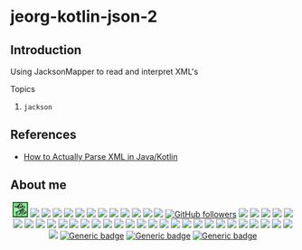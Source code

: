 # jeorg-kotlin-json-2

## Introduction

Using JacksonMapper to read and interpret XML's

Topics

1.  `jackson`

## References

-   [How to Actually Parse XML in Java/Kotlin](https://medium.com/@foxjstephen/how-to-actually-parse-xml-in-java-kotlin-221a9309e6e8)

## About me

<div align="center">

[![alt text](https://raw.githubusercontent.com/jesperancinha/project-signer/master/project-signer-templates/icons-100/JEOrgLogo-27.png "João Esperancinha Homepage")](http://joaofilipesabinoesperancinha.nl)
[![](https://img.shields.io/badge/youtube-%230077B5.svg?style=for-the-badge&logo=youtube&color=FF0000)](https://www.youtube.com/@joaoesperancinha)
[![](https://img.shields.io/badge/Medium-12100E?style=for-the-badge&logo=medium&logoColor=white)](https://medium.com/@jofisaes)
[![](https://img.shields.io/badge/Buy%20Me%20A%20Coffee-%230077B5.svg?style=for-the-badge&logo=buymeacoffee&color=yellow)](https://www.buymeacoffee.com/jesperancinha)
[![](https://img.shields.io/badge/Twitter-%230077B5.svg?style=for-the-badge&logo=twitter&color=white)](https://twitter.com/joaofse)
[![](https://img.shields.io/badge/Mastodon-%230077B5.svg?style=for-the-badge&logo=mastodon&color=afd7f7)](https://masto.ai/@jesperancinha)
[![](https://img.shields.io/badge/Sessionize-%230077B5.svg?style=for-the-badge&logo=sessionize&color=cffff6)](https://sessionize.com/joao-esperancinha)
[![](https://img.shields.io/badge/Instagram-%230077B5.svg?style=for-the-badge&logo=instagram&color=purple)](https://www.instagram.com/joaofisaes)
[![](https://img.shields.io/badge/Tumblr-%230077B5.svg?style=for-the-badge&logo=tumblr&color=192841)](https://jofisaes.tumblr.com)
[![](https://img.shields.io/badge/Spotify-1ED760?style=for-the-badge&logo=spotify&logoColor=white)](https://open.spotify.com/user/jlnozkcomrxgsaip7yvffpqqm)
[![](https://img.shields.io/badge/linkedin-%230077B5.svg?style=for-the-badge&logo=linkedin)](https://www.linkedin.com/in/joaoesperancinha/)
[![](https://img.shields.io/badge/Xing-%230077B5.svg?style=for-the-badge&logo=xing&color=064e40)](https://www.xing.com/profile/Joao_Esperancinha/cv)
[![](https://img.shields.io/badge/YCombinator-%230077B5.svg?style=for-the-badge&logo=ycombinator&color=d0d9cd)](https://news.ycombinator.com/user?id=jesperancinha)
[![GitHub followers](https://img.shields.io/github/followers/jesperancinha.svg?label=Jesperancinha&style=for-the-badge&logo=github&color=grey "GitHub")](https://github.com/jesperancinha)
[![](https://img.shields.io/badge/bitbucket-%230077B5.svg?style=for-the-badge&logo=bitbucket&color=blue)](https://bitbucket.org/jesperancinha)
[![](https://img.shields.io/badge/gitlab-%230077B5.svg?style=for-the-badge&logo=gitlab&color=orange)](https://gitlab.com/jesperancinha)
[![](https://img.shields.io/badge/Sonatype%20Search%20Repos-%230077B5.svg?style=for-the-badge&color=red)](https://central.sonatype.com/search?smo=true&q=org.jesperancinha)
[![](https://img.shields.io/badge/Stack%20Overflow-%230077B5.svg?style=for-the-badge&logo=stackoverflow&color=5A5A5A)](https://stackoverflow.com/users/3702839/joao-esperancinha)
[![](https://img.shields.io/badge/Credly-%230077B5.svg?style=for-the-badge&logo=credly&color=064e40)](https://www.credly.com/users/joao-esperancinha)
[![](https://img.shields.io/badge/Coursera-%230077B5.svg?style=for-the-badge&logo=coursera&color=000080)](https://www.coursera.org/user/da3ff90299fa9297e283ee8e65364ffb)
[![](https://img.shields.io/badge/Docker-%230077B5.svg?style=for-the-badge&logo=docker&color=cyan)](https://hub.docker.com/u/jesperancinha)
[![](https://img.shields.io/badge/Reddit-%230077B5.svg?style=for-the-badge&logo=reddit&color=black)](https://www.reddit.com/user/jesperancinha/)
[![](https://img.shields.io/badge/Hackernoon-%230077B5.svg?style=for-the-badge&logo=hackernoon&color=0a5d00)](https://hackernoon.com/@jesperancinha)
[![](https://img.shields.io/badge/Dev.TO-%230077B5.svg?style=for-the-badge&color=black&logo=dev.to)](https://dev.to/jofisaes)
[![](https://img.shields.io/badge/Code%20Project-%230077B5.svg?style=for-the-badge&logo=codeproject&color=063b00)](https://www.codeproject.com/Members/jesperancinha)
[![](https://img.shields.io/badge/Free%20Code%20Camp-%230077B5.svg?style=for-the-badge&logo=freecodecamp&color=0a5d00)](https://www.freecodecamp.org/jofisaes)
[![](https://img.shields.io/badge/Hackerrank-%230077B5.svg?style=for-the-badge&logo=hackerrank&color=1e2f97)](https://www.hackerrank.com/jofisaes)
[![](https://img.shields.io/badge/LeetCode-%230077B5.svg?style=for-the-badge&logo=leetcode&color=002647)](https://leetcode.com/jofisaes)
[![](https://img.shields.io/badge/Codewars-%230077B5.svg?style=for-the-badge&logo=codewars&color=722F37)](https://www.codewars.com/users/jesperancinha)
[![](https://img.shields.io/badge/CodePen-%230077B5.svg?style=for-the-badge&logo=codepen&color=black)](https://codepen.io/jesperancinha)
[![](https://img.shields.io/badge/HackerEarth-%230077B5.svg?style=for-the-badge&logo=hackerearth&color=00035b)](https://www.hackerearth.com/@jofisaes)
[![](https://img.shields.io/badge/Khan%20Academy-%230077B5.svg?style=for-the-badge&logo=khanacademy&color=00035b)](https://www.khanacademy.org/profile/jofisaes)
[![](https://img.shields.io/badge/Pinterest-%230077B5.svg?style=for-the-badge&logo=pinterest&color=FF0000)](https://nl.pinterest.com/jesperancinha)
[![](https://img.shields.io/badge/Quora-%230077B5.svg?style=for-the-badge&logo=quora&color=FF0000)](https://nl.quora.com/profile/Jo%C3%A3o-Esperancinha)
[![](https://img.shields.io/badge/Google%20Play-%230077B5.svg?style=for-the-badge&logo=googleplay&color=purple)](https://play.google.com/store/apps/developer?id=Joao+Filipe+Sabino+Esperancinha)
[![](https://img.shields.io/badge/Coderbyte-%230077B5.svg?style=for-the-badge&color=blue&logo=coderbyte)](https://coderbyte.com/profile/jesperancinha)
[![](https://img.shields.io/badge/InfoQ-%230077B5.svg?style=for-the-badge&color=blue&logo=coderbyte)](https://www.infoq.com/profile/Joao-Esperancinha.2/)
[![](https://img.shields.io/badge/OCP%20Java%2011-%230077B5.svg?style=for-the-badge&logo=oracle&color=064e40)](https://www.credly.com/badges/87609d8e-27c5-45c9-9e42-60a5e9283280)
[![](https://img.shields.io/badge/OCP%20JEE%207-%230077B5.svg?style=for-the-badge&logo=oracle&color=064e40)](https://www.credly.com/badges/27a14e06-f591-4105-91ca-8c3215ef39a2)
[![](https://img.shields.io/badge/VMWare%20Spring%20Professional%202021-%230077B5.svg?style=for-the-badge&logo=spring&color=064e40)](https://www.credly.com/badges/762fa7a4-9cf4-417d-bd29-7e072d74cdb7)
[![](https://img.shields.io/badge/IBM%20Cybersecurity%20Analyst%20Professional-%230077B5.svg?style=for-the-badge&logo=ibm&color=064e40)](https://www.credly.com/badges/ad1f4abe-3dfa-4a8c-b3c7-bae4669ad8ce)
[![](https://img.shields.io/badge/Deep%20Learning-%230077B5.svg?style=for-the-badge&logo=ibm&color=064e40)](https://www.credly.com/badges/8d27e38c-869d-4815-8df3-13762c642d64)
[![](https://img.shields.io/badge/Certified%20Neo4j%20Professional-%230077B5.svg?style=for-the-badge&logo=neo4j&color=064e40)](https://graphacademy.neo4j.com/certificates/c279afd7c3988bd727f8b3acb44b87f7504f940aac952495ff827dbfcac024fb.pdf)
[![](https://img.shields.io/badge/Certified%20Advanced%20JavaScript%20Developer-%230077B5.svg?style=for-the-badge&logo=javascript&color=064e40)](https://cancanit.com/certified/1462/)
[![](https://img.shields.io/badge/Kong%20Champions-%230077B5.svg?style=for-the-badge&logo=kong&color=064e40)](https://konghq.com/kong-champions)
[![Generic badge](https://img.shields.io/static/v1.svg?label=GitHub&message=JEsperancinhaOrg&color=064e40&style=for-the-badge "jesperancinha.org dependencies")](https://github.com/JEsperancinhaOrg)
[![Generic badge](https://img.shields.io/static/v1.svg?label=All%20Badges&message=Badges&color=064e40&style=for-the-badge "All badges")](https://joaofilipesabinoesperancinha.nl/badges)
[![Generic badge](https://img.shields.io/static/v1.svg?label=Status&message=Project%20Status&color=orange&style=for-the-badge "Project statuses")](https://github.com/jesperancinha/project-signer/blob/master/project-signer-quality/Build.md)

</div>
